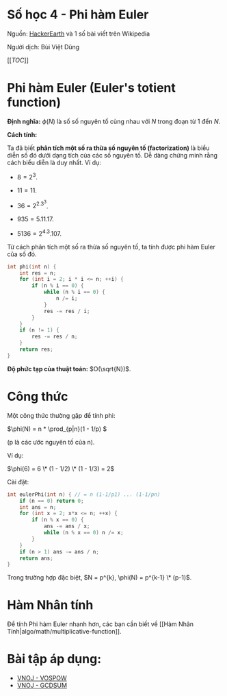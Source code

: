 # Số học 4 - Phi hàm Euler

Nguồn: [HackerEarth](https://www.hackerearth.com/practice/notes/number-theory-iii/) và 1 số bài viết trên Wikipedia

Người dịch: Bùi Việt Dũng

[[_TOC_]]

# Phi hàm Euler (Euler's totient function)

**Định nghĩa:** $\phi(N)$ là số số nguyên tố cùng nhau với $N$ trong đoạn từ 1 đến $N$.

**Cách tính:**

Ta đã biết **phân tích một số ra thừa số nguyên tố (factorization)** là biểu diễn số đó dưới dạng tích của các số nguyên tố. Dễ dàng chứng minh rằng cách biểu diễn là duy nhất. Ví dụ:

- $8 = 2^3$.

- $11 = 11$.

- $36 = 2^2.3^3$.

- $935 = 5.11.17$.

- $5136 = 2^4.3.107$.

Từ cách phân tích một số ra thừa số nguyên tố, ta tính được phi hàm Euler của số đó.

```cpp
int phi(int n) {
    int res = n;
    for (int i = 2; i * i <= n; ++i) {
        if (n % i == 0) {
            while (n % i == 0) {
                n /= i;
            }
            res -= res / i;
        }
    }
    if (n != 1) {
        res -= res / n;
    }
    return res;
}
```

**Độ phức tạp của thuật toán:** $O(\sqrt{N})$.

# Công thức

Một công thức thường gặp để tính phi:

$\phi(N) = n \* \prod_{p\|n}(1 - 1/p) $

(p là các ước nguyên tố của n).

Ví dụ:

$\phi(6) = 6 \* (1 - 1/2) \* (1 - 1/3) = 2$

Cài đặt:

```cpp
int eulerPhi(int n) { // = n (1-1/p1) ... (1-1/pn)
    if (n == 0) return 0;
    int ans = n;
    for (int x = 2; x*x <= n; ++x) {
        if (n % x == 0) {
            ans -= ans / x;
            while (n % x == 0) n /= x;
        }
    }
    if (n > 1) ans -= ans / n;
    return ans;
}
```

Trong trường hợp đặc biệt, $N = p^{k}, \phi(N) = p^{k-1} \* (p-1)$.

# Hàm Nhân tính

Để tính Phi hàm Euler nhanh hơn, các bạn cần biết về [[Hàm Nhân Tính|algo/math/multiplicative-function]].

# Bài tập áp dụng:

- [VNOJ - VOSPOW](http://vnoi.info/problems/VOSPOW)
- [VNOJ - GCDSUM](http://vnoi.info/problems/GCDSUM/)
